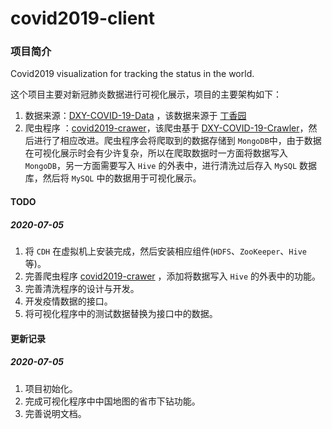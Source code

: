 # covid2019-client
### 项目简介

Covid2019 visualization for tracking the status in the world.

这个项目主要对新冠肺炎数据进行可视化展示，项目的主要架构如下：

1. 数据来源：[DXY-COVID-19-Data](https://github.com/BlankerL/DXY-COVID-19-Data) ，该数据来源于 [丁香园](https://ncov.dxy.cn/ncovh5/view/pneumonia)
2. 爬虫程序 ：[covid2019-crawer](https://github.com/wpwbb510582246/covid2019-crawer)，该爬虫基于 [DXY-COVID-19-Crawler](https://github.com/BlankerL/DXY-COVID-19-Crawler)，然后进行了相应改进。爬虫程序会将爬取到的数据存储到 `MongoDB`中，由于数据在可视化展示时会有少许复杂，所以在爬取数据时一方面将数据写入 `MongoDB`，另一方面需要写入 `Hive` 的外表中，进行清洗过后存入 `MySQL` 数据库，然后将 `MySQL` 中的数据用于可视化展示。

#### TODO

##### 2020-07-05

1. 将 `CDH` 在虚拟机上安装完成，然后安装相应组件(`HDFS`、`ZooKeeper`、`Hive`等)。
2. 完善爬虫程序 [covid2019-crawer](https://github.com/wpwbb510582246/covid2019-crawer) ，添加将数据写入 `Hive` 的外表中的功能。
3. 完善清洗程序的设计与开发。
4. 开发疫情数据的接口。
5. 将可视化程序中的测试数据替换为接口中的数据。

#### 更新记录

##### 2020-07-05

1. 项目初始化。
2. 完成可视化程序中中国地图的省市下钻功能。
3. 完善说明文档。